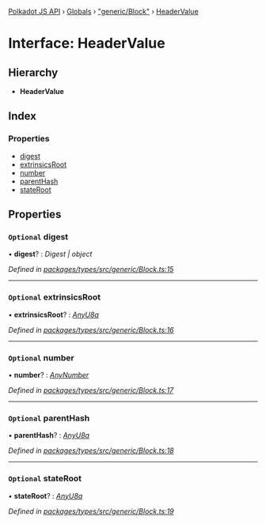 [Polkadot JS API](../README.md) › [Globals](../globals.md) › ["generic/Block"](../modules/_generic_block_.md) › [HeaderValue](_generic_block_.headervalue.md)

# Interface: HeaderValue

## Hierarchy

* **HeaderValue**

## Index

### Properties

* [digest](_generic_block_.headervalue.md#optional-digest)
* [extrinsicsRoot](_generic_block_.headervalue.md#optional-extrinsicsroot)
* [number](_generic_block_.headervalue.md#optional-number)
* [parentHash](_generic_block_.headervalue.md#optional-parenthash)
* [stateRoot](_generic_block_.headervalue.md#optional-stateroot)

## Properties

### `Optional` digest

• **digest**? : *Digest | object*

*Defined in [packages/types/src/generic/Block.ts:15](https://github.com/polkadot-js/api/blob/099cf5a351/packages/types/src/generic/Block.ts#L15)*

___

### `Optional` extrinsicsRoot

• **extrinsicsRoot**? : *[AnyU8a](../modules/_types_helpers_.md#anyu8a)*

*Defined in [packages/types/src/generic/Block.ts:16](https://github.com/polkadot-js/api/blob/099cf5a351/packages/types/src/generic/Block.ts#L16)*

___

### `Optional` number

• **number**? : *[AnyNumber](../modules/_types_helpers_.md#anynumber)*

*Defined in [packages/types/src/generic/Block.ts:17](https://github.com/polkadot-js/api/blob/099cf5a351/packages/types/src/generic/Block.ts#L17)*

___

### `Optional` parentHash

• **parentHash**? : *[AnyU8a](../modules/_types_helpers_.md#anyu8a)*

*Defined in [packages/types/src/generic/Block.ts:18](https://github.com/polkadot-js/api/blob/099cf5a351/packages/types/src/generic/Block.ts#L18)*

___

### `Optional` stateRoot

• **stateRoot**? : *[AnyU8a](../modules/_types_helpers_.md#anyu8a)*

*Defined in [packages/types/src/generic/Block.ts:19](https://github.com/polkadot-js/api/blob/099cf5a351/packages/types/src/generic/Block.ts#L19)*
